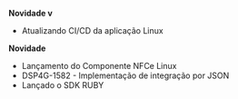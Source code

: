 **Novidade v**
- Atualizando CI/CD da aplicação Linux


**Novidade**
- Lançamento do Componente NFCe Linux
- DSP4G-1582 - Implementação de integração por JSON
- Lançado o SDK RUBY



